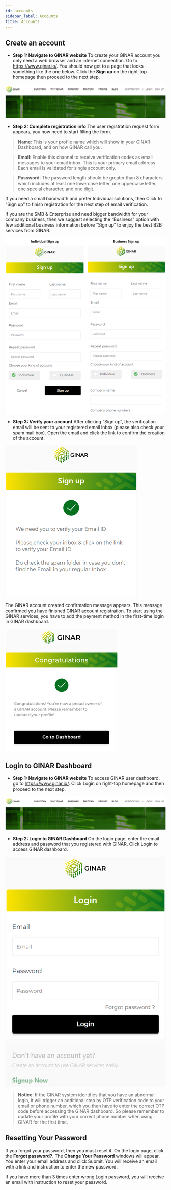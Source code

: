 ```yaml
---
id: accounts
sidebar_label: Accounts
title: Accounts
---
```


## Create an account

-	**Step 1: Navigate to GINAR website** To create your GINAR account you only need a web browser and an internet connection. Go to https://www.ginar.io/. You should now get to a page that looks something like the one below. Click the **Sign up** on the right-top homepage then proceed to the next step.

![GINAR Website](https://github.com/ginarteam/docs/blob/master/docs/API-User-Dashboard/1.GINAR%20Website.png?raw=true)

-	**Step 2: Complete registration info** The user registration request form appears, you now need to start filling the form. 

> **Name**: This is your profile name which will show in your GINAR Dashboard, and on how GINAR call you.

> **Email**: Enable this channel to receive verification codes as email messages to your email inbox. This is your primary email address. Each email is validated for single account only.

> **Password**: The password length should be greater than 8 characters which includes at least one lowercase letter, one uppercase letter, one special character, and one digit.

If you need a small bandwidth and prefer Individual solutions, then Click to “Sign up” to finish registration for the next step of email verification. 

If you are the SMB & Enterprise and need bigger bandwidth for your company business, then we suggest selecting the “Business” option with few additional business information before “Sign up” to enjoy the best B2B services from GINAR.

![Signup](https://github.com/ginarteam/docs/blob/master/docs/API-User-Dashboard/2.Signup.png?raw=true)

-	**Step 3: Verify your account** After clicking “Sign up”, the verification email will be sent to your registered email inbox (please also check your spam mail box). Open the email and click the link to confirm the creation of the account.

![Verify](https://github.com/ginarteam/docs/blob/master/docs/API-User-Dashboard/3.Verify.png?raw=true)

The GINAR account created confirmation message appears. This message confirmed you have finished GINAR account registration. To start using the GINAR services, you have to add the payment method in the first-time login in GINAR dashboard.

![Congratulations](https://github.com/ginarteam/docs/blob/master/docs/API-User-Dashboard/4.Congrats.png?raw=true)

## Login to GINAR Dashboard

-	**Step 1: Navigate to GINAR website** To access GINAR user dashboard, go to https://www.ginar.io/. Click Login on right-top homepage and then proceed to the next step.

![GINAR Website](https://github.com/ginarteam/docs/blob/master/docs/API-User-Dashboard/1.GINAR%20Website.png?raw=true)

-	**Step 2: Login to GINAR Dashboard** On the login page, enter the email address and password that you registered with GINAR. Click Login to access GINAR dashboard.

![Login](https://github.com/GINARTeam/docs/blob/master/docs/API-User-Dashboard/5.%20Login.png?raw=true)

> **Notice**: If the GINAR system identifies that you have an abnormal login, it will trigger an additional step by OTP verification code to your email or phone number, which you then have to enter the correct OTP code before accessing the GINAR dashboard. So please remember to update your profile with your correct phone number when using GINAR for the first time.

## Resetting Your Password

If you forgot your password, then you must reset it. On the login page, click the **Forgot password?**. The **Change Your Password** windows will appear. You enter your email address and click Submit. You will receive an email with a link and instruction to enter the new password.

If you have more than 3 times enter wrong Login password, you will receive an email with instruction to reset your password.
